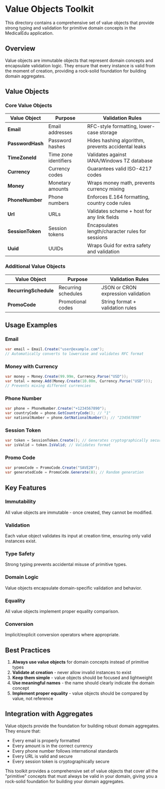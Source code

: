 # Value Objects Toolkit

This directory contains a comprehensive set of value objects that provide strong typing and validation for primitive domain concepts in the MedicalEdu application.

## Overview

Value objects are immutable objects that represent domain concepts and encapsulate validation logic. They ensure that every instance is valid from the moment of creation, providing a rock-solid foundation for building domain aggregates.

## Value Objects

### Core Value Objects

| Value Object | Purpose | Validation Rules |
|-------------|---------|-----------------|
| **Email** | Email addresses | RFC-style formatting, lower-case storage |
| **PasswordHash** | Password hashes | Hides hashing algorithm, prevents accidental leaks |
| **TimeZoneId** | Time zone identifiers | Validates against IANA/Windows TZ database |
| **Currency** | Currency codes | Guarantees valid ISO-4217 codes |
| **Money** | Monetary amounts | Wraps money math, prevents currency mixing |
| **PhoneNumber** | Phone numbers | Enforces E.164 formatting, country code rules |
| **Url** | URLs | Validates scheme + host for any link fields |
| **SessionToken** | Session tokens | Encapsulates length/character rules for sessions |
| **Uuid** | UUIDs | Wraps Guid for extra safety and validation |

### Additional Value Objects

| Value Object | Purpose | Validation Rules |
|-------------|---------|-----------------|
| **RecurringSchedule** | Recurring schedules | JSON or CRON expression validation |
| **PromoCode** | Promotional codes | String format + validation rules |

## Usage Examples

### Email
```csharp
var email = Email.Create("user@example.com");
// Automatically converts to lowercase and validates RFC format
```

### Money with Currency
```csharp
var money = Money.Create(99.99m, Currency.Parse("USD"));
var total = money.Add(Money.Create(10.00m, Currency.Parse("USD")));
// Prevents mixing different currencies
```

### Phone Number
```csharp
var phone = PhoneNumber.Create("+1234567890");
var countryCode = phone.GetCountryCode(); // "1"
var nationalNumber = phone.GetNationalNumber(); // "234567890"
```

### Session Token
```csharp
var token = SessionToken.Create(); // Generates cryptographically secure token
var isValid = token.IsValid; // Validates format
```

### Promo Code
```csharp
var promoCode = PromoCode.Create("SAVE20");
var generatedCode = PromoCode.Generate(8); // Random generation
```

## Key Features

### Immutability
All value objects are immutable - once created, they cannot be modified.

### Validation
Each value object validates its input at creation time, ensuring only valid instances exist.

### Type Safety
Strong typing prevents accidental misuse of primitive types.

### Domain Logic
Value objects encapsulate domain-specific validation and behavior.

### Equality
All value objects implement proper equality comparison.

### Conversion
Implicit/explicit conversion operators where appropriate.

## Best Practices

1. **Always use value objects** for domain concepts instead of primitive types
2. **Validate at creation** - never allow invalid instances to exist
3. **Keep them simple** - value objects should be focused and lightweight
4. **Use meaningful names** - the name should clearly indicate the domain concept
5. **Implement proper equality** - value objects should be compared by value, not reference

## Integration with Aggregates

Value objects provide the foundation for building robust domain aggregates. They ensure that:

- Every email is properly formatted
- Every amount is in the correct currency
- Every phone number follows international standards
- Every URL is valid and secure
- Every session token is cryptographically secure

This toolkit provides a comprehensive set of value objects that cover all the "primitive" concepts that must always be valid in your domain, giving you a rock-solid foundation for building your domain aggregates. 